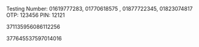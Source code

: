Testing Number: 01619777283, 01770618575 , 01877722345, 01823074817
OTP: 123456
PIN: 12121

371135956086112256

377645537597014016




